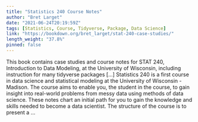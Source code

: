 ```yaml
---
title: "Statistics 240 Course Notes"
author: "Bret Larget"
date: "2021-06-24T20:19:59Z"
tags: [Statistics, Course, Tidyverse, Package, Data Science]
link: "https://bookdown.org/bret_larget/stat-240-case-studies/"
length_weight: "37.8%"
pinned: false
---
```


This book contains case studies and course notes for STAT 240, Introduction to Data Modeling, at the University of Wisconsin, including instruction for many tidyverse packages [...] Statistics 240 is a first course in data science and statistical modeling at the University of Wisconsin - Madison.
The course aims to enable you, the student in the course,
to gain insight into real-world problems
from messy data using methods of data science.
These notes chart an initial path for you to gain the knowledge and skills
needed to become a data scientist. The structure of the course is to present a ...
